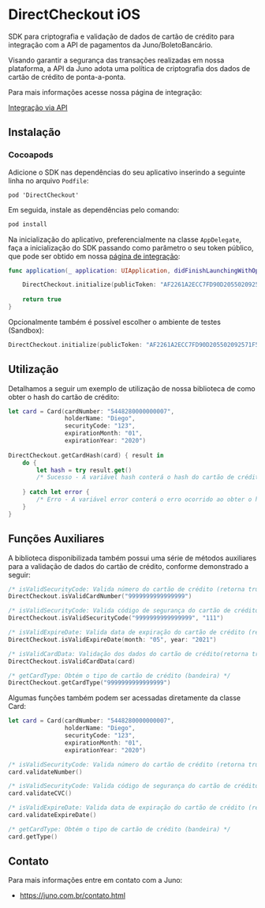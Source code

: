 
# DirectCheckout iOS

SDK para criptografia e validação de dados de cartão de crédito para integração com a API de pagamentos da Juno/BoletoBancário.

Visando garantir a segurança das transações realizadas em nossa plataforma, a API da Juno adota uma política de criptografia dos dados de cartão de crédito de ponta-a-ponta.

Para mais informações acesse nossa página de integração:

[Integração via API](https://www.boletobancario.com/boletofacil/integration/integration.html) 

## Instalação

### Cocoapods

Adicione o SDK nas dependências do seu aplicativo inserindo a seguinte linha no arquivo `Podfile`:

```
pod 'DirectCheckout'
```

Em seguida, instale as dependências pelo comando:

```bash
pod install
```

Na inicialização do aplicativo, preferencialmente na classe `AppDelegate`, faça a inicialização do SDK passando como parâmetro o seu token público, que pode ser obtido em nossa [página de integração](https://www.boletobancario.com/boletofacil/integration/integration.html):

```swift
func application(_ application: UIApplication, didFinishLaunchingWithOptions launchOptions: [UIApplication.LaunchOptionsKey: Any]? = nil) -> Bool {

    DirectCheckout.initialize(publicToken: "AF2261A2ECC7FD90D205502092571F5C1C0831935E35073AA95AEBEB68D7E5C5")
    
    return true
}
```

Opcionalmente também é possível escolher o ambiente de testes (Sandbox):

```swift
DirectCheckout.initialize(publicToken: "AF2261A2ECC7FD90D205502092571F5C1C0831935E35073AA95AEBEB68D7E5C5", environment: .sandbox)
```

## Utilização

Detalhamos a seguir um exemplo de utilização de nossa biblioteca de como obter o hash do cartão de crédito:

```swift
let card = Card(cardNumber: "5448280000000007",
                holderName: "Diego",
                securityCode: "123",
                expirationMonth: "01",
                expirationYear: "2020")
                
DirectCheckout.getCardHash(card) { result in
    do {
        let hash = try result.get()
        /* Sucesso - A variável hash conterá o hash do cartão de crédito */
        
    } catch let error {
        /* Erro - A variável error conterá o erro ocorrido ao obter o hash */
    }
}
```

## Funções Auxiliares

A biblioteca disponibilizada também possui uma série de métodos auxiliares para a validação de dados do cartão de crédito, conforme demonstrado a seguir:

```swift
/* isValidSecurityCode: Valida número do cartão de crédito (retorna true se for válido) */
DirectCheckout.isValidCardNumber("9999999999999999")

/* isValidSecurityCode: Valida código de segurança do cartão de crédito (retorna true se for válido) */
DirectCheckout.isValidSecurityCode("9999999999999999", "111")

/* isValidExpireDate: Valida data de expiração do cartão de crédito (retorna true se for válido) */
DirectCheckout.isValidExpireDate(month: "05", year: "2021")

/* isValidCardData: Validação dos dados do cartão de crédito(retorna true se for válido) */
DirectCheckout.isValidCardData(card)

/* getCardType: Obtém o tipo de cartão de crédito (bandeira) */
DirectCheckout.getCardType("9999999999999999")
```

Algumas funções também podem ser acessadas diretamente da classe Card:

```swift
let card = Card(cardNumber: "5448280000000007",
                holderName: "Diego",
                securityCode: "123",
                expirationMonth: "01",
                expirationYear: "2020")

/* isValidSecurityCode: Valida número do cartão de crédito (retorna true se for válido) */
card.validateNumber()

/* isValidSecurityCode: Valida código de segurança do cartão de crédito (retorna true se for válido) */
card.validateCVC()

/* isValidExpireDate: Valida data de expiração do cartão de crédito (retorna true se for válido) */
card.validateExpireDate()

/* getCardType: Obtém o tipo de cartão de crédito (bandeira) */
card.getType()

```

## Contato 

Para mais informações entre em contato com a Juno:

* https://juno.com.br/contato.html


